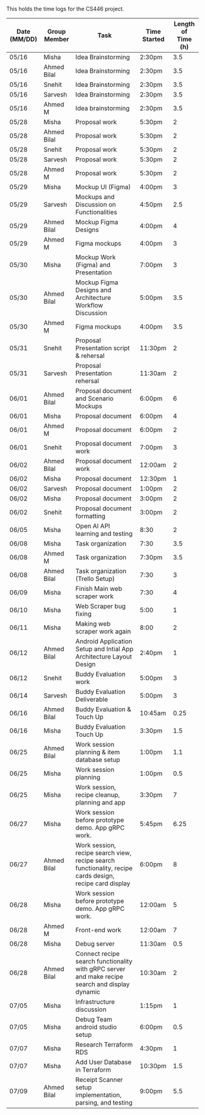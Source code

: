 This holds the time logs for the CS446 project.

| Date (MM/DD) | Group Member | Task                                    | Time Started | Length of Time (h) |
|--------------|------|-----------------------------------------|--------------|---------|
| 05/16        | Misha | Idea Brainstorming                      | 2:30pm       | 3.5     |
| 05/16        | Ahmed Bilal | Idea Brainstorming                      | 2:30pm       | 3.5     |
| 05/16        | Snehit | Idea Brainstorming                      | 2:30pm       | 3.5     |
| 05/16        | Sarvesh | Idea Brainstorming                      | 2:30pm       | 3.5     |
|05/16|Ahmed M|Idea brainstorming|2:30pm|3.5|
| 05/28        | Misha | Proposal work                           | 5:30pm       | 2       |
| 05/28        | Ahmed Bilal | Proposal work                           | 5:30pm       | 2       |
| 05/28        | Snehit | Proposal work                           | 5:30pm       | 2       |
| 05/28        | Sarvesh | Proposal work                           | 5:30pm       | 2       |
|05/28|Ahmed M|Proposal work|5:30pm|2|
| 05/29        |Misha| Mockup UI (Figma)                       | 4:00pm       | 3       |
| 05/29        | Sarvesh | Mockups and Discussion on Functionalities  | 4:50pm       | 2.5       |
| 05/29        | Ahmed Bilal | Mockup Figma Designs | 4:00pm | 4 |
|05/29|Ahmed M|Figma mockups|4:00pm|3|
| 05/30        |Misha| Mockup Work (Figma) and Presentation    | 7:00pm       | 3       |
| 05/30        | Ahmed Bilal | Mockup Figma Designs and Architecture Workflow Discussion | 5:00pm | 3.5 |
|05/30|Ahmed M|Figma mockups|4:00pm|3.5|
| 05/31        |Snehit| Proposal Presentation script & rehersal | 11:30pm      | 2       |
| 05/31        |Sarvesh| Proposal Presentation rehersal | 11:30am      | 2       |
| 06/01        | Ahmed Bilal | Proposal document and Scenario Mockups                   | 6:00pm       | 6       |
| 06/01        |Misha| Proposal document                       | 6:00pm       | 4       |
| 06/01        |Ahmed M| Proposal document                       | 6:00pm       | 2       |
| 06/01        |Snehit| Proposal document work                  | 7:00pm       | 3       |
| 06/02        | Ahmed Bilal | Proposal document work                       | 12:00am       | 2       |
| 06/02        |Misha| Proposal document                       | 12:30pm      | 1       |
| 06/02        |Sarvesh| Proposal document                       | 1:00pm       | 2       |
| 06/02        |Misha| Proposal document                       | 3:00pm       | 2       |
| 06/02        |Snehit| Proposal document formatting            | 3:00pm       | 2       |
| 06/05        |Misha| Open AI API learning and testing        | 8:30         | 2       |
| 06/08        |Misha| Task organization                       | 7:30         | 3.5     |
| 06/08        |Ahmed M| Task organization                       | 7:30pm         | 3.5     |
| 06/08        | Ahmed Bilal | Task organization (Trello Setup)                       | 7:30         | 3     |
| 06/09        |Misha| Finish Main web scraper work            | 7:30         | 4       |
| 06/10        |Misha| Web Scraper bug fixing                  | 5:00         | 1       |
| 06/11        |Misha| Making web scraper work again           | 8:00         | 2       |
| 06/12        | Ahmed Bilal | Android Application Setup and Intial App Architecture Layout Design       | 2:40pm       |1       |
| 06/12        |Snehit| Buddy Evaluation work                   | 5:00pm       |3        |
| 06/14        |Sarvesh| Buddy Evaluation Deliverable                   | 5:00pm       |3        |
| 06/16        | Ahmed Bilal | Buddy Evaluation & Touch Up                   | 10:45am       |0.25        |
| 06/16        |Misha| Buddy Evaluation Touch Up                   | 3:30pm       |1.5        |
| 06/25        | Ahmed Bilal | Work session planning & item database setup                   | 1:00pm       |1.1        |
| 06/25        |Misha| Work session planning                   | 1:00pm       |0.5        |
| 06/25        |Misha| Work session, recipe cleanup, planning and app | 3:30pm       |7        |
| 06/27        |Misha| Work session before prototype demo. App gRPC work.| 5:45pm       |6.25        |
| 06/27        | Ahmed Bilal | Work session, recipe search view, recipe search functionality, recipe cards design, recipe card display | 6:00pm       |8        |
| 06/28        |Misha| Work session before prototype demo. App gRPC work.| 12:00am       |5        |
| 06/28        |Ahmed M|Front-end work|12:00am|7|
| 06/28        |Misha| Debug server| 11:30am       |0.5        |
| 06/28        | Ahmed Bilal | Connect recipe search functionality with gRPC server and make recipe search and display dynamic | 10:30am       |2        |
| 07/05        |Misha| Infrastructure discussion| 1:15pm       |1        |
| 07/05        |Misha| Debug Team android studio setup| 6:00pm       |0.5        |
| 07/07        |Misha| Research Terraform RDS| 4:30pm       |1        |
| 07/07        |Misha| Add User Database in Terraform| 10:30pm       |1.5        |
| 07/09        | Ahmed Bilal | Receipt Scanner setup implementation, parsing, and testing | 9:00pm       |5.5        |
